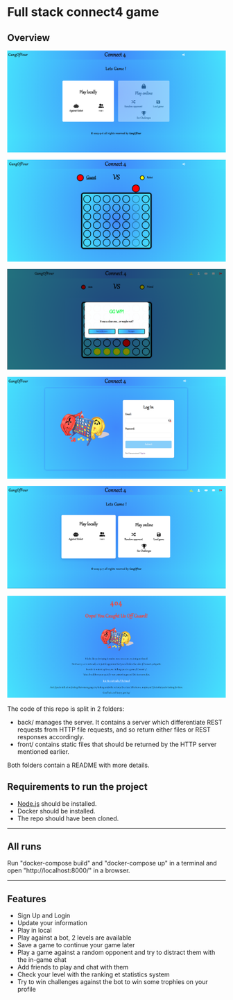 # Full stack connect4 game

## Overview

![home](img.png)

![game-ov](img_3.png)

![gameover](img_6.png)

![login](img_2.png)

![connected-home](img_4.png)

![404](img_5.png)

The code of this repo is split in 2 folders:
* back/ manages the server. It contains a server which differentiate REST requests from HTTP file requests, and so
return either files or REST responses accordingly.
* front/ contains static files that should be returned by the HTTP server mentioned earlier.

Both folders contain a README with more details.


## Requirements to run the project

* [Node.js](https://nodejs.org/) should be installed.
* Docker should be installed.
* The repo should have been cloned.

---

## All runs

Run "docker-compose build" and "docker-compose up" in a terminal and open "http://localhost:8000/" in a browser.

---

## Features

- Sign Up and Login
- Update your information
- Play in local
- Play against a bot, 2 levels are available
- Save a game to continue your game later
- Play a game against a random opponent and try to distract them with the in-game chat
- Add friends to play and chat with them
- Check your level with the ranking et statistics system
- Try to win challenges against the bot to win some trophies on your profile
